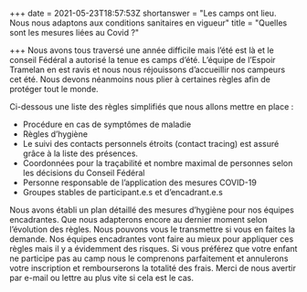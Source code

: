 +++
date = 2021-05-23T18:57:53Z
shortanswer = "Les camps ont lieu. Nous nous adaptons aux conditions sanitaires en vigueur"
title = "Quelles sont les mesures liées au Covid ?"

+++
Nous avons tous traversé une année difficile mais l’été est là et le conseil Fédéral a autorisé la tenue es camps d’été. L’équipe de l’Espoir Tramelan en est ravis et nous nous réjouissons d’accueillir nos campeurs cet été. Nous devons néanmoins nous plier à certaines règles afin de protéger tout le monde.

Ci-dessous une liste des règles simplifiés que nous allons mettre en place :

* Procédure en cas de symptômes de maladie
* Règles d’hygiène
* Le suivi des contacts personnels étroits (contact tracing) est assuré grâce à la liste des présences.
* Coordonnées pour la traçabilité et nombre maximal de personnes selon les décisions du Conseil Fédéral
* Personne responsable de l’application des mesures COVID-19
* Groupes stables de participant.e.s et d’encadrant.e.s

Nous avons établi un plan détaillé des mesures d’hygiène pour nos équipes encadrantes. Que nous adapterons encore au dernier moment selon l’évolution des règles. Nous pouvons vous le transmettre si vous en faites la demande. Nos équipes encadrantes vont faire au mieux pour appliquer ces règles mais il y a évidemment des risques. Si vous préférez que votre enfant ne participe pas au camp nous le comprenons parfaitement et annulerons votre inscription et rembourserons la totalité des frais. Merci de nous avertir par e-mail ou lettre au plus vite si cela est le cas.